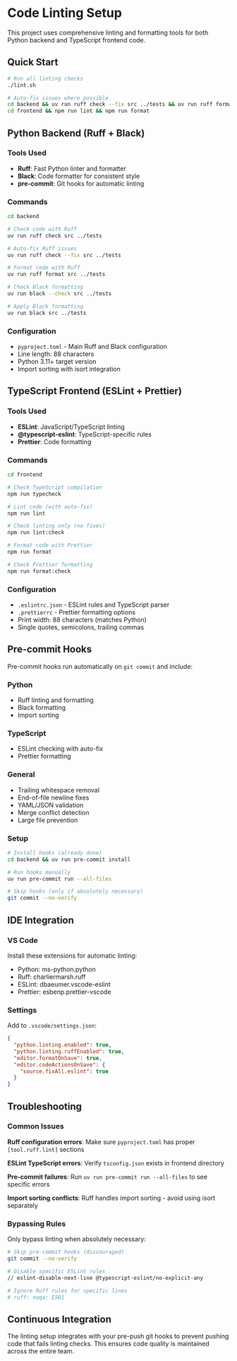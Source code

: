 # Code Linting Setup

This project uses comprehensive linting and formatting tools for both Python backend and TypeScript frontend code.

## Quick Start

```bash
# Run all linting checks
./lint.sh

# Auto-fix issues where possible
cd backend && uv run ruff check --fix src ../tests && uv run ruff format src ../tests
cd frontend && npm run lint && npm run format
```

## Python Backend (Ruff + Black)

### Tools Used
- **Ruff**: Fast Python linter and formatter
- **Black**: Code formatter for consistent style
- **pre-commit**: Git hooks for automatic linting

### Commands
```bash
cd backend

# Check code with Ruff
uv run ruff check src ../tests

# Auto-fix Ruff issues
uv run ruff check --fix src ../tests

# Format code with Ruff
uv run ruff format src ../tests

# Check Black formatting
uv run black --check src ../tests

# Apply Black formatting
uv run black src ../tests
```

### Configuration
- `pyproject.toml` - Main Ruff and Black configuration
- Line length: 88 characters
- Python 3.11+ target version
- Import sorting with isort integration

## TypeScript Frontend (ESLint + Prettier)

### Tools Used
- **ESLint**: JavaScript/TypeScript linting
- **@typescript-eslint**: TypeScript-specific rules
- **Prettier**: Code formatting

### Commands
```bash
cd frontend

# Check TypeScript compilation
npm run typecheck

# Lint code (with auto-fix)
npm run lint

# Check linting only (no fixes)
npm run lint:check

# Format code with Prettier
npm run format

# Check Prettier formatting
npm run format:check
```

### Configuration
- `.eslintrc.json` - ESLint rules and TypeScript parser
- `.prettierrc` - Prettier formatting options
- Print width: 88 characters (matches Python)
- Single quotes, semicolons, trailing commas

## Pre-commit Hooks

Pre-commit hooks run automatically on `git commit` and include:

### Python
- Ruff linting and formatting
- Black formatting
- Import sorting

### TypeScript
- ESLint checking with auto-fix
- Prettier formatting

### General
- Trailing whitespace removal
- End-of-file newline fixes
- YAML/JSON validation
- Merge conflict detection
- Large file prevention

### Setup
```bash
# Install hooks (already done)
cd backend && uv run pre-commit install

# Run hooks manually
uv run pre-commit run --all-files

# Skip hooks (only if absolutely necessary)
git commit --no-verify
```

## IDE Integration

### VS Code
Install these extensions for automatic linting:
- Python: ms-python.python
- Ruff: charliermarsh.ruff
- ESLint: dbaeumer.vscode-eslint
- Prettier: esbenp.prettier-vscode

### Settings
Add to `.vscode/settings.json`:
```json
{
  "python.linting.enabled": true,
  "python.linting.ruffEnabled": true,
  "editor.formatOnSave": true,
  "editor.codeActionsOnSave": {
    "source.fixAll.eslint": true
  }
}
```

## Troubleshooting

### Common Issues

**Ruff configuration errors**: Make sure `pyproject.toml` has proper `[tool.ruff.lint]` sections

**ESLint TypeScript errors**: Verify `tsconfig.json` exists in frontend directory

**Pre-commit failures**: Run `uv run pre-commit run --all-files` to see specific errors

**Import sorting conflicts**: Ruff handles import sorting - avoid using isort separately

### Bypassing Rules

Only bypass linting when absolutely necessary:

```bash
# Skip pre-commit hooks (discouraged)
git commit --no-verify

# Disable specific ESLint rules
// eslint-disable-next-line @typescript-eslint/no-explicit-any

# Ignore Ruff rules for specific lines
# ruff: noqa: E501
```

## Continuous Integration

The linting setup integrates with your pre-push git hooks to prevent pushing code that fails linting checks. This ensures code quality is maintained across the entire team.
